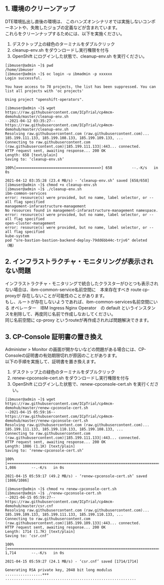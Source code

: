 ## 1. 環境のクリーンアップ

DTE環境払出し直後の環境は、 このハンズオンシナリオでは実施しないコンポーネントや、失敗したジョブの定義などが含まれています。  
これらをクリーンナップするためには、以下を実施ください。
1. デスクトップ上の緑色のターミナルをダブルクリック
1. cleanup-env.sh をダウンロードし実行権限を付与
1. OpenShift にログインした状態で、cleanup-env.sh を実行ください。

```
[ibmuser@admin ~]$ pwd
/home/ibmuser
[ibmuser@admin ~]$ oc login -u ibmadmin -p xxxxxx
Login successful.

You have access to 78 projects, the list has been suppressed. You can list all projects with 'oc projects'

Using project "openshift-operators".

[ibmuser@admin ~]$ wget https://raw.githubusercontent.com/ICpTrial/cp4mcm-demohub/master/cleanup-env.sh
--2021-04-12 03:35:27--  https://raw.githubusercontent.com/ICpTrial/cp4mcm-demohub/master/cleanup-env.sh
Resolving raw.githubusercontent.com (raw.githubusercontent.com)... 185.199.111.133, 185.199.108.133, 185.199.109.133, ...
Connecting to raw.githubusercontent.com (raw.githubusercontent.com)|185.199.111.133|:443... connected.
HTTP request sent, awaiting response... 200 OK
Length: 658 [text/plain]
Saving to: ‘cleanup-env.sh’

100%[======================================>] 658         --.-K/s   in 0s      

2021-04-12 03:35:28 (23.4 MB/s) - ‘cleanup-env.sh’ saved [658/658]
[ibmuser@admin ~]$ chmod +x cleanup-env.sh 
[ibmuser@admin ~]$ ./cleanup-env.sh 
ibm-common-services
error: resource(s) were provided, but no name, label selector, or --all flag specified
management-infarastructure-management
No resources found in management-infarastructure-management namespace.
error: resource(s) were provided, but no name, label selector, or --all flag specified
open-cluster-management
error: resource(s) were provided, but no name, label selector, or --all flag specified
kube-system
pod "sre-bastion-bastion-backend-deploy-79dd6bb44c-trjv6" deleted
（略）
```

## 2. インフラストラクチャ・モニタリングが表示されない問題
インフラストラクチャ・モニタリングで統合したクラスターがひとつも表示されない場合は、ibm-common-service名前空間に　本来存在すべき route cp-proxyが 存在しないことが可能性のことがあります。  
もし、ルートが存在しないようであれば、ibm-common-services名前空間にいる オペレーター　IBM Ingress Nginx Operator　の default というインスタンスを削除して、再度同じ名前で作成しなおしてください。  
同じ名前空間に cp-proxy というrouteが再作成されれば問題解決できます。


## 3. CP-Console 証明書の置き換え
Administer > Monitor の画面が開かないなどの問題がある場合には、CP-Consoleの証明書の有効期限切れが原因のことがあります。  
以下の手順を実施して、証明書を置き換えます。
1. デスクトップ上の緑色のターミナルをダブルクリック
1. renew-cpconsole-cert.sh をダウンロードし実行権限を付与
1. OpenShift にログインした状態で、renew-cpconsole-cert.sh を実行ください。
```
[ibmuser@admin ~]$ wget https://raw.githubusercontent.com/ICpTrial/cp4mcm-demohub/master/renew-cpconsole-cert.sh
--2021-04-15 05:59:16--  https://raw.githubusercontent.com/ICpTrial/cp4mcm-demohub/master/renew-cpconsole-cert.sh
Resolving raw.githubusercontent.com (raw.githubusercontent.com)... 185.199.111.133, 185.199.110.133, 185.199.108.133, ...
Connecting to raw.githubusercontent.com (raw.githubusercontent.com)|185.199.111.133|:443... connected.
HTTP request sent, awaiting response... 200 OK
Length: 1086 (1.1K) [text/plain]
Saving to: ‘renew-cpconsole-cert.sh’

100%[=============================================================================================================================>] 1,086       --.-K/s   in 0s      

2021-04-15 05:59:17 (49.2 MB/s) - ‘renew-cpconsole-cert.sh’ saved [1086/1086]

[ibmuser@admin ~]$ chmod +x renew-cpconsole-cert.sh 
[ibmuser@admin ~]$ ./renew-cpconsole-cert.sh 
--2021-04-15 05:59:27--  https://raw.githubusercontent.com/ICpTrial/cp4mcm-demohub/master/csr.cnf
Resolving raw.githubusercontent.com (raw.githubusercontent.com)... 185.199.109.133, 185.199.111.133, 185.199.110.133, ...
Connecting to raw.githubusercontent.com (raw.githubusercontent.com)|185.199.109.133|:443... connected.
HTTP request sent, awaiting response... 200 OK
Length: 1714 (1.7K) [text/plain]
Saving to: ‘csr.cnf’

100%[=============================================================================================================================>] 1,714       --.-K/s   in 0s      

2021-04-15 05:59:27 (24.1 MB/s) - ‘csr.cnf’ saved [1714/1714]

Generating RSA private key, 2048 bit long modulus
.................+++
............................................................
```



